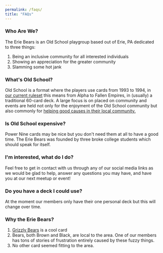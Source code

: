 ```yaml
---
permalink: /faqs/
title: "FAQs"
---
```


### Who Are We?

The Erie Bears is an Old School playgroup based out of Erie, PA dedicated to three things:

1. Being an inclusive community for all interested individuals
2. Showing an appreciation for the greater community
3. Slamming some hot jank

### What's Old School?

Old School is a format where the players use cards from 1993 to 1994, in [our current ruleset][1] this means from Alpha to Fallen Empires, in (usually) a traditional 60-card deck. A large focus is on placed on community and events are held not only for the enjoyment of the Old School community but also commonly for [helping good causes in their local community.][2]

### Is Old School expensive?

Power Nine cards may be nice but you don't need them at all to have a good time. The Erie Bears was founded by three broke college students which should speak for itself.

### I'm interested, what do I do?

Feel free to get in contact with us through any of our social media links as we would be glad to help, answer any questions you may have, and have you at our next meetup or event!

### Do you have a deck I could use?

At the moment our members only have their one personal deck but this will change over time.

### Why the Erie Bears?

1. [Grizzly Bears][3] is a cool card
2. Bears, both Brown and Black, are local to the area. One of our members has tons of stories of frustration entirely caused by these fuzzy things.
3. No other card seemed fitting to the area.

[1]: https://sentineloldschoolmtg.com/atlantic-93-94/ "Atlantic 93/94 Magic Rules"
[2]: https://sites.google.com/view/philadelphiaos/articles-reports/balance-2020-tos-report "A recent example, $1069 to the APEDF, which one of our members played in"
[3]: https://gatherer.wizards.com/Pages/Card/Details.aspx?multiverseid=155 "Alpha Bear goes roar"
